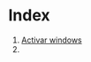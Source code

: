 <!-- TITLE: Windows -->
<!-- SUBTITLE: Lista de soluciones para windows -->

# Index
1. <a href="http://localhost/Windows/activar-windows"> Activar windows </a>
2. 